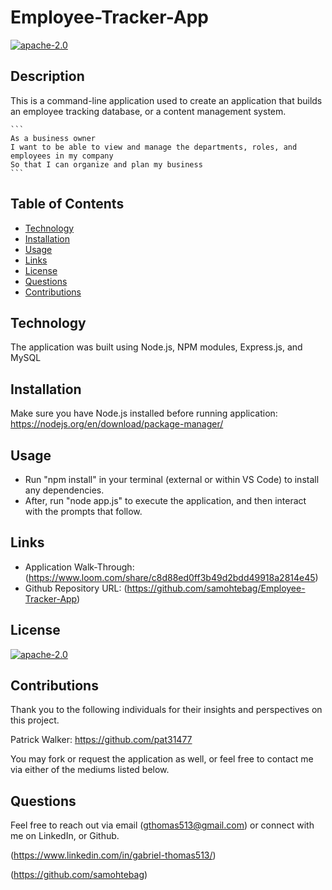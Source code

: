 # Employee-Tracker-App

[![apache-2.0](https://img.shields.io/badge/license-apache--2.0-green?style=plastic)](https://www.apache.org/licenses/LICENSE-2.0)

## Description

  This is a command-line application used to create an application that builds an employee tracking database, or a content management system. 

    ```
    As a business owner
    I want to be able to view and manage the departments, roles, and employees in my company
    So that I can organize and plan my business
    ```


## Table of Contents
  * [Technology](#technology)
  * [Installation](#installation)
  * [Usage](#usage)
  * [Links](#links)
  * [License](#license)
  * [Questions](#questions)
  * [Contributions](#contributions)


<a name="#technology"></a>

## Technology

The application was built using Node.js, NPM modules, Express.js, and MySQL



<a name="#installation"></a>

## Installation

Make sure you have Node.js installed before running application: https://nodejs.org/en/download/package-manager/


<a name="#usage"></a>

## Usage

* Run "npm install" in your terminal (external or within VS Code) to install any dependencies. 
* After, run "node app.js" to execute the application, and then interact with the prompts that follow.


<a name="#links"></a>

## Links
 
  * Application Walk-Through: (https://www.loom.com/share/c8d88ed0ff3b49d2bdd49918a2814e45)
  * Github Repository URL: (https://github.com/samohtebag/Employee-Tracker-App)
  

<a name="#license"></a>

## License

  [![apache-2.0](https://img.shields.io/badge/license-apache--2.0-green?style=plastic)](https://www.apache.org/licenses/LICENSE-2.0)

  

<a name="#contributions"></a>

## Contributions

Thank you to the following individuals for their insights and perspectives on this project.

Patrick Walker: https://github.com/pat31477

You may fork or request the application as well, or feel free to contact me via either of the mediums listed below.




<a name="#questions"></a>

## Questions

Feel free to reach out via email (gthomas513@gmail.com) or connect with me on LinkedIn, or Github. 

(https://www.linkedin.com/in/gabriel-thomas513/)

(https://github.com/samohtebag) 